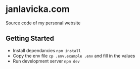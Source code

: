 # janlavicka.com

Source code of my personal website

## Getting Started

- Install dependancies `npm install`
- Copy the env file `cp .env.example .env` and fill in the values
- Run development server `npm dev`
